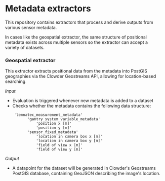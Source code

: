 # Metadata extractors

This repository contains extractors that process and derive outputs from various sensor metadata. 

In cases like the geospatial extractor, the same structure of positional metadata exists across multiple 
sensors so the extractor can accept a variety of datasets.


### Geospatial extractor
This extractor extracts positional data from the metadata into PostGIS geographies via the Clowder
Geostreams API, allowing for location-based searching. 

_Input_

  - Evaluation is triggered whenever new metadata is added to a dataset
  - Checks whether the metadata contains the following data structure:
```
    'lemnatec_measurement_metadata'
          'gantry_system_variable_metadata'
              'position x [m]'
              'position y [m]'
          'sensor_fixed_metadata'
              'location in camera box x [m]'
              'location in camera box y [m]'
              'field of view x [m]'
              'field of view y [m]'
```
  			
_Output_

  - A datapoint for the dataset will be generated in Clowder's Geostreams PostGIS database,
    containing GeoJSON describing the image's location.
  